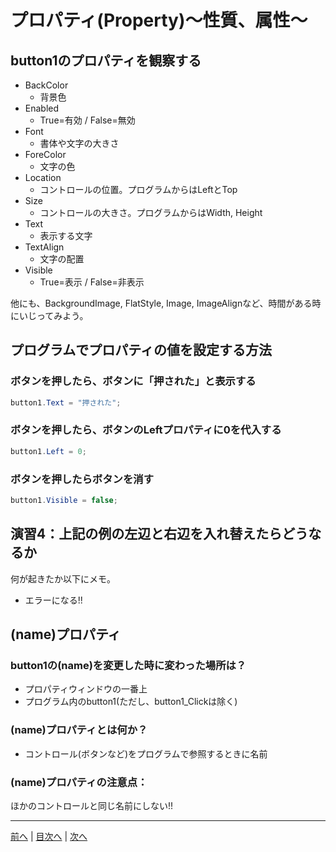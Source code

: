 # プロパティ(Property)～性質、属性～

## button1のプロパティを観察する

- BackColor
  - 背景色
- Enabled
  - True=有効 / False=無効
- Font
  - 書体や文字の大きさ
- ForeColor
  - 文字の色
- Location
  - コントロールの位置。プログラムからはLeftとTop
- Size
  - コントロールの大きさ。プログラムからはWidth, Height
- Text
  - 表示する文字
- TextAlign
  - 文字の配置
- Visible
  - True=表示 / False=非表示

他にも、BackgroundImage, FlatStyle, Image, ImageAlignなど、時間がある時にいじってみよう。

## プログラムでプロパティの値を設定する方法
### ボタンを押したら、ボタンに「押された」と表示する

```cs
button1.Text = "押された";
```

### ボタンを押したら、ボタンのLeftプロパティに0を代入する

```cs
button1.Left = 0;
```

### ボタンを押したらボタンを消す

```cs
button1.Visible = false;
```

## 演習4：上記の例の左辺と右辺を入れ替えたらどうなるか
何が起きたか以下にメモ。

- エラーになる!!

## (name)プロパティ
### button1の(name)を変更した時に変わった場所は？
- プロパティウィンドウの一番上
- プログラム内のbutton1(ただし、button1_Clickは除く)

### (name)プロパティとは何か？
- コントロール(ボタンなど)をプログラムで参照するときに名前

### (name)プロパティの注意点：
ほかのコントロールと同じ名前にしない!!

---

[前へ](03.md) | [目次へ](README.md#%E7%9B%AE%E6%AC%A1) | [次へ](05.md)
